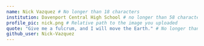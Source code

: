 ```yaml
---
name: Nick Vazquez # No longer than 18 characters
institution: Davenport Central High School # no longer than 58 characters
profile_pic: nick.png # Relative path to the image you uploaded
quote: "Give me a fulcrum, and I will move the Earth." # No longer than 100 characters
github_user: Nick-Vazquez
---
```

